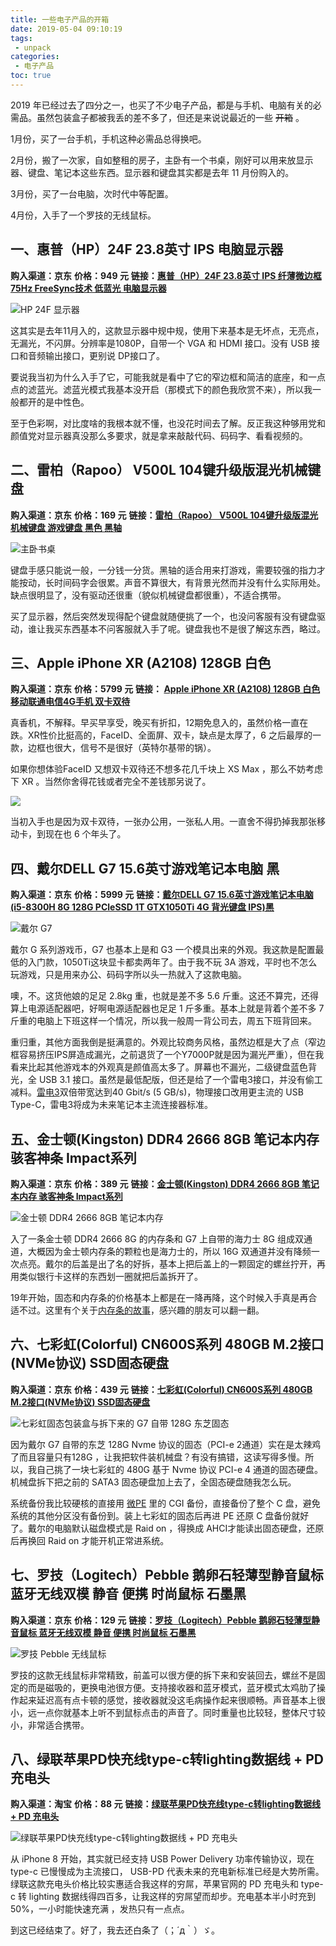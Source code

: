 ```yaml
---
title: 一些电子产品的开箱
date: 2019-05-04 09:10:19
tags:
 - unpack
categories:
 - 电子产品
toc: true
---
```


2019 年已经过去了四分之一，也买了不少电子产品，都是与手机、电脑有关的必需品。虽然包装盒子都被我丢的差不多了，但还是来说说最近的一些 ~~开箱~~ 。

1月份，买了一台手机，手机这种必需品总得换吧。

2月份，搬了一次家，自如整租的房子，主卧有一个书桌，刚好可以用来放显示器、键盘、笔记本这些东西。显示器和键盘其实都是去年 11 月份购入的。

3月份，买了一台电脑，次时代中等配置。

4月份，入手了一个罗技的无线鼠标。


<!-- more -->

## **一、惠普（HP）24F 23.8英寸 IPS 电脑显示器**

**购入渠道：京东**
**价格：949 元**
**链接：[惠普（HP）24F 23.8英寸 IPS 纤薄微边框 75Hz FreeSync技术 低蓝光 电脑显示器](https://item.jd.com/6974176.html)**

![HP 24F 显示器](https://i.loli.net/2019/07/13/5d296bc96f57c63821.jpg)

这其实是去年11月入的，这款显示器中规中规，使用下来基本是无坏点，无亮点，无漏光，不闪屏。分辨率是1080P，自带一个 VGA 和 HDMI 接口。没有 USB 接口和音频输出接口，更别说 DP接口了。

要说我当初为什么入手了它，可能我就是看中了它的窄边框和简洁的底座，和一点点的滤蓝光。滤蓝光模式我基本没开启（那模式下的颜色我欣赏不来），所以我一般都开的是中性色。

至于色彩啊，对比度啥的我根本就不懂，也没花时间去了解。反正我这种够用党和颜值党对显示器真没那么多要求，就是拿来敲敲代码、码码字、看看视频的。

## **二、雷柏（Rapoo） V500L 104键升级版混光机械键盘**

**购入渠道：京东**
**价格：169 元**
**链接：[雷柏（Rapoo） V500L 104键升级版混光机械键盘 游戏键盘 黑色 黑轴](https://item.jd.com/3204859.html)**

![主卧书桌](https://i.loli.net/2019/07/13/5d296bc6602c721036.jpg)

键盘手感只能说一般，一分钱一分货。黑轴的适合用来打游戏，需要较强的指力才能按动，长时间码字会很累。声音不算很大，有背景光然而并没有什么实际用处。缺点很明显了，没有驱动还很重（貌似机械键盘都很重），不适合携带。

买了显示器，然后突然发现得配个键盘就随便挑了一个，也没问客服有没有键盘驱动，谁让我买东西基本不问客服就入手了呢。键盘我也不是很了解这东西，略过。


## **三、Apple iPhone XR (A2108) 128GB 白色**

**购入渠道：京东**
**价格：5799 元**
**链接： [Apple iPhone XR (A2108) 128GB 白色 移动联通电信4G手机 双卡双待](https://item.jd.com/100000287115.html)**

真香机，不解释。早买早享受，晚买有折扣，12期免息入的，虽然价格一直在跌。XR性价比挺高的，FaceID、全面屏、双卡，缺点是太厚了，6 之后最厚的一款，边框也很大，信号不是很好（英特尔基带的锅）。

如果你想体验FaceID 又想双卡双待还不想多花几千块上 XS Max ，那么不妨考虑下 XR 。当然你舍得花钱或者完全不差钱那另说了。

![](https://i.loli.net/2019/07/13/5d296bc51a6d893052.jpg)

当初入手也是因为双卡双待，一张办公用，一张私人用。一直舍不得扔掉我那张移动卡，到现在也 6 个年头了。


## **四、戴尔DELL G7 15.6英寸游戏笔记本电脑 黑**

**购入渠道：京东**
**价格：5999 元**
**链接：[戴尔DELL G7 15.6英寸游戏笔记本电脑(i5-8300H 8G 128G PCleSSD 1T GTX1050Ti 4G 背光键盘 IPS)黑](https://item.jd.com/100000016920.html)**

![戴尔 G7](https://i.loli.net/2019/07/13/5d296bc5aabc561863.jpg)

戴尔 G 系列游戏币，G7 也基本上是和 G3 一个模具出来的外观。我这款是配置最低的入门款，1050Ti这块显卡都卖两年了。由于我不玩 3A 游戏，平时也不怎么玩游戏，只是用来办公、码码字所以头一热就入了这款电脑。

噢，不。这货他娘的足足 2.8kg 重，也就是差不多 5.6 斤重。这还不算完，还得算上电源适配器吧，好啊电源适配器也足足 1 斤多重。基本上就是背着个差不多 7 斤重的电脑上下班这样一个情况，所以我一般周一背公司去，周五下班背回来。

重归重，其他方面我倒是挺满意的。外观比较商务风格，虽然边框是大了点（窄边框容易挤压IPS屏造成漏光，之前退货了一个Y7000P就是因为漏光严重），但在我看来比起其他游戏本的外观真是颜值高太多了。屏幕也不漏光，二级键盘蓝色背光，全 USB 3.1 接口。虽然是最低配版，但还是给了一个雷电3接口，并没有偷工减料。[雷电3](https://zh.wikipedia.org/wiki/Thunderbol)双倍带宽达到40 Gbit/s (5 GB/s)，物理接口改用更主流的 USB Type-C，雷电3将成为未来笔记本主流连接器标准。


## **五、金士顿(Kingston) DDR4 2666 8GB 笔记本内存 骇客神条 Impact系列**

**购入渠道：京东**
**价格：389 元**
**链接：[金士顿(Kingston) DDR4 2666 8GB 笔记本内存 骇客神条 Impact系列](https://item.jd.com/8391337.html)**

![金士顿 DDR4 2666 8GB 笔记本内存](https://i.loli.net/2019/07/13/5d296bc4058dd84219.jpg)

入了一条金士顿 DDR4 2666 8G 的内存条和 G7 上自带的海力士 8G 组成双通道，大概因为金士顿内存条的颗粒也是海力士的，所以 16G 双通道并没有降频一次点亮。戴尔的后盖是出了名的好拆，基本上把后盖上的一颗固定的螺丝拧开，再用类似银行卡这样的东西划一圈就把后盖拆开了。

19年开始，固态和内存条的价格基本上都是在一降再降，这个时候入手真是再合适不过。这里有个关于[内存条的故事](https://mp.weixin.qq.com/s/0oVvw8snjRujE05rnQKoGA)，感兴趣的朋友可以翻一翻。

## **六、七彩虹(Colorful) CN600S系列 480GB M.2接口(NVMe协议) SSD固态硬盘**

**购入渠道：京东**
**价格：439 元**
**链接：[七彩虹(Colorful) CN600S系列 480GB M.2接口(NVMe协议) SSD固态硬盘](https://item.jd.com/7815363.html)**

![七彩虹固态包装盒与拆下来的 G7 自带 128G 东芝固态](https://i.loli.net/2019/07/13/5d296bd35852887348.jpg)

因为戴尔 G7 自带的东芝 128G Nvme 协议的固态（PCI-e 2通道）实在是太辣鸡了而且容量只有128G ，让我把软件装机械盘？有没有搞错，这读写得多慢。所以，我自己挑了一块七彩虹的 480G 基于 Nvme 协议 PCI-e 4 通道的固态硬盘。机械盘拆下把之前的  SATA3 固态硬盘加上去了，全固态硬盘随我怎么玩。

系统备份我比较硬核的直接用 [微PE](http://www.wepe.com.cn/) 里的 CGI 备份，直接备份了整个 C 盘，避免系统的其他分区没有备份到。装上七彩虹的固态后再进 PE 还原 C 盘备份就好了。戴尔的电脑默认磁盘模式是 Raid on ，得换成 AHCI才能读出固态硬盘，还原后再换回 Raid on 才能开机正常进系统。


## **七、罗技（Logitech）Pebble 鹅卵石轻薄型静音鼠标 蓝牙无线双模 静音 便携 时尚鼠标 石墨黑**

**购入渠道：京东**
**价格：129 元**
**链接：[罗技（Logitech）Pebble 鹅卵石轻薄型静音鼠标 蓝牙无线双模 静音 便携 时尚鼠标 石墨黑](https://item.jd.com/100002304438.html)**

![罗技 Pebble 无线鼠标](https://i.loli.net/2019/07/13/5d296bc85fea289082.jpg)

罗技的这款无线鼠标非常精致，前盖可以很方便的拆下来和安装回去，螺丝不是固定的而是磁吸的，更换电池很方便。支持接收器和蓝牙模式，蓝牙模式太鸡肋了操作起来延迟高有点卡顿的感觉，接收器就没这毛病操作起来很顺畅。声音基本上很小，远一点你就基本上听不到鼠标点击的声音了。同时重量也比较轻，整体尺寸较小，非常适合携带。


## **八、绿联苹果PD快充线type-c转lighting数据线 + PD 充电头**

**购入渠道：淘宝**
**价格：88 元**
**链接：[绿联苹果PD快充线type-c转lighting数据线 + PD 充电头](https://detail.tmall.com/item.htm?id=589366549086&spm=a1z09.2.0.0.5da12e8d1fT3SA)**

![绿联苹果PD快充线type-c转lighting数据线 + PD 充电头](https://i.loli.net/2019/07/13/5d296bc7581c234778.jpg)

从 iPhone 8 开始，其实就已经支持 USB Power Delivery 功率传输协议，现在 type-c 已慢慢成为主流接口， USB-PD 代表未来的充电新标准已经是大势所需。绿联这款充电头价格比较实惠适合我这样的穷屌，苹果官网的 PD 充电头和 type-c 转 lighting 数据线得四百多，让我这样的穷屌望而却步。充电基本半小时充到 50%，一小时能快速充满 ，发热只有一点点。


到这已经结束了。好了，我去还白条了（；´д｀）ゞ。


